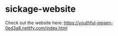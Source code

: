 # sickage-website
Check out the website here: https://youthful-jepsen-0ed3a8.netlify.com/index.html
